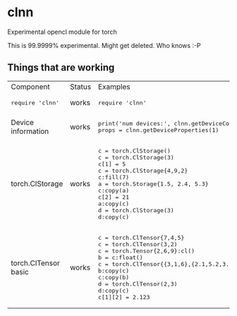 # clnn
Experimental opencl module for torch

This is 99.9999% experimental.  Might get deleted.  Who knows :-P

## Things that are working

<table>

<tr><td>Component<td>Status<td>Examples</tr>

<tr><td><pre>require 'clnn'</pre> <td> works <td><pre>require 'clnn'</pre></tr>

<tr><td>Device information<td>works<td><pre>
print('num devices:', clnn.getDeviceCount())
props = clnn.getDeviceProperties(1)
</pre></tr>

<tr><td> torch.ClStorage <td> works <td><pre>
c = torch.ClStorage()
c = torch.ClStorage(3)
c[1] = 5
c = torch.ClStorage{4,9,2}
c:fill(7)
a = torch.Storage{1.5, 2.4, 5.3}
c:copy(a)
c[2] = 21
a:copy(c)
d = torch.ClStorage(3)
d:copy(c)
</pre></tr>

<tr><td>torch.ClTensor basic <td>works<td><pre>
c = torch.ClTensor{7,4,5}
c = torch.ClTensor(3,2)
c = torch.Tensor{2,6,9}:cl()
b = c:float()
c = torch.ClTensor{{3,1,6},{2.1,5.2,3.9}}
b:copy(c)
c:copy(b)
d = torch.ClTensor(2,3)
d:copy(c)
c[1][2] = 2.123
</pre></tr>

</table>


